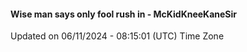 #### Wise man says only fool rush in - McKidKneeKaneSir
Updated on 06/11/2024 - 08:15:01 (UTC) Time Zone
